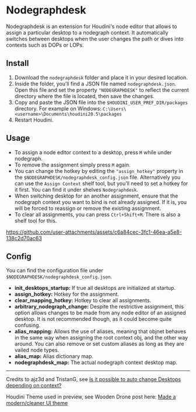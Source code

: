 # Nodegraphdesk
Nodegraphdesk is an extension for Houdini's node editor that allows to assign a particular desktop 
to a nodegraph context. It automatically switches between desktops when the user changes the path 
or dives into contexts such as DOPs or LOPs.

## Install
1. Download the `nodegraphdesk` folder and place it in your desired location.
2. Inside the folder, you’ll find a JSON file named `nodegraphdesk.json`. Open this file and set
the property `"NODEGRAPHDESK"` to reflect the current directory where the file is located, then save
the changes.
4. Copy and paste the JSON file into the `$HOUDINI_USER_PREF_DIR/packages` directory. For example on
Windows: `C:\Users\<username>\Documents\houdini20.5\packages`
5. Restart Houdini.

## Usage
- To assign a node editor context to a desktop, press `M` while under nodegraph.
- To remove the assignment simply press `M` again.
- You can change the hotkey by editing the `"assign_hotkey"` property in the
`$NODEGRAPHDESK/nodegraphdesk_config.json` file. Alternatively you can use the `Assign Context` shelf
tool, but you’ll need to set a hotkey for it first. You can find it under shelves `Nodegraphdesk`.
- When switching desktop for an another assignment, ensure that the nodegraph context you want to bind 
is not already assigned. If it is, you will be forced to reassign or remove the existing assignment.
- To clear all assignments, you can press `Ctrl+Shift+M`. There is also a shelf tool for this.

https://github.com/user-attachments/assets/c6a84cec-3fc1-46ea-a5e8-138c2d70ac63

## Config
You can find the configuration file under `$NODEGRAPHDESK/nodegraphdesk_config.json`.
- **init_desktops_startup:** If true all desktops are initialized at startup.
- **assign_hotkey:** Hotkey for the assignment.
- **clear_mapping_hotkey:** Hotkey to clear all assignments.
- **arbitrary_nodegraph_change:** Despite the restrictive assignment, this option allows changes
to be made from any node editor of an assigned desktop. It is not recommended though, as it could
become quite confusing.
- **alias_mapping:** Allows the use of aliases, meaning that objnet behaves in the same way when
assigning the root context obj, and the other way around. You can also remove or set custom aliases as
long as they are vailed node types.
- **alias_map:** Alias dictionary map.
- **nodegraphdesk_map:** The actual nodegraph context desktop map.
---
Credits to ajz3d and TristanG, see [Is it possible to auto change Desktops depending on context?](https://www.sidefx.com/forum/topic/97428/)

Houdini Theme used in preview, see Wooden Drone post here: [Made a modern/cleaner UI theme](https://www.sidefx.com/forum/topic/77366/)
